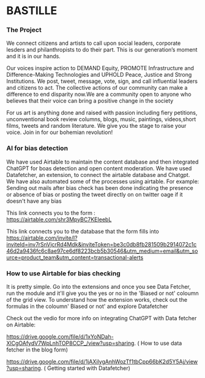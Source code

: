 # BASTILLE

### The Project

We connect citizens and artists to call upon social leaders, corporate lesders and philanthropists to do their part.
This is our generation’s moment and it is in our hands.


Our voices inspire action to DEMAND Equity, PROMOTE Infrastructure and
Difference-Making Technologies and UPHOLD Peace, Justice and Strong Institutions.
We post, tweet, message, vote, sign, and call influential leaders and citizens to act. The
collective actions of our community can make a difference to end disparity now.We are a community open to anyone who believes 
that their voice can bring a positive change in the society


For us art is anything done and raised with passion including fiery petitions,
unconventional book review columns, blogs, music, paintings, videos,short films, tweets and
random literature. We give you the stage to raise your voice.
Join in for our bohemian revolution!


### AI for bias detection

We have used Airtable to maintain the content database and then integrated ChatGPT for boas detection and open content moderation.
We have used Datafetcher, an extension, to connect the airtable database and Chatgpt.
We have also automated some of the processes using airtable. 
For example: Sending out mails after bias check has been done indicating the presence or absence of bias
              or posting the tweet directly on on twitter oage if it doesn't have any bias
              
 This link connects you to the form : https://airtable.com/shr3MpyBC7KEIeebL
 
 This link connects you to the database that the form fills into 
 https://airtable.com/invite/l?inviteId=inv7rSnVjcrRd4Mdk&inviteToken=be3c0db8fb281509b2914072c1c46d2a9436fc6c8ae97ce6df8223bcb5b30546&utm_medium=email&utm_source=product_team&utm_content=transactional-alerts
 
 
 
                    
### How to use Airtable for bias checking

  It is pretty simple. Go into the extensions and once you see Data Fetcher, run the module and it'll give you the yes or no in the 'Biased or not' coloumn of the grid view.
  To understand how the extension works, check out the formulas in the coloumn' Biased or not' and explore Datafetcher
  
  
  
  Check out the vedio for more info on integrating ChatGPT with Data fetcher on Airtable: 
  
  https://drive.google.com/file/d/1xYoNDah-XlCgOAfydV7WpLnhTOP8CCP_/view?usp=sharing. ( How to use data fetcher in the blog form)
  
  https://drive.google.com/file/d/1jAXilygAnhWozTf1tbCpp66bK2d5Y5Aj/view?usp=sharing. ( Getting started with Datafetcher)
